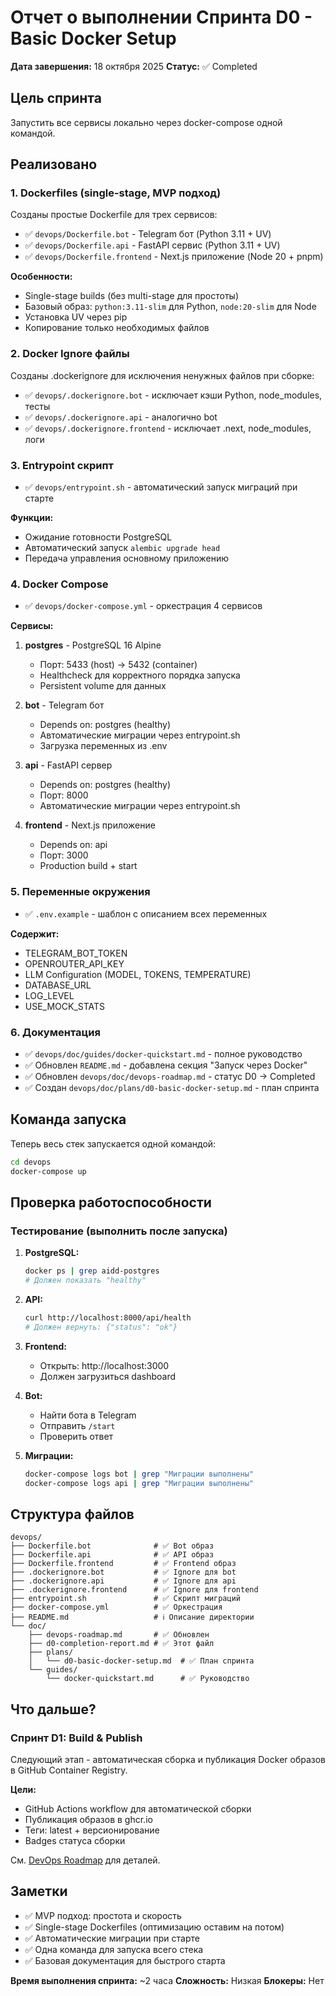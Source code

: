 # Отчет о выполнении Спринта D0 - Basic Docker Setup

**Дата завершения:** 18 октября 2025
**Статус:** ✅ Completed

## Цель спринта

Запустить все сервисы локально через docker-compose одной командой.

## Реализовано

### 1. Dockerfiles (single-stage, MVP подход)

Созданы простые Dockerfile для трех сервисов:

- ✅ `devops/Dockerfile.bot` - Telegram бот (Python 3.11 + UV)
- ✅ `devops/Dockerfile.api` - FastAPI сервис (Python 3.11 + UV)
- ✅ `devops/Dockerfile.frontend` - Next.js приложение (Node 20 + pnpm)

**Особенности:**
- Single-stage builds (без multi-stage для простоты)
- Базовый образ: `python:3.11-slim` для Python, `node:20-slim` для Node
- Установка UV через pip
- Копирование только необходимых файлов

### 2. Docker Ignore файлы

Созданы .dockerignore для исключения ненужных файлов при сборке:

- ✅ `devops/.dockerignore.bot` - исключает кэши Python, node_modules, тесты
- ✅ `devops/.dockerignore.api` - аналогично bot
- ✅ `devops/.dockerignore.frontend` - исключает .next, node_modules, логи

### 3. Entrypoint скрипт

- ✅ `devops/entrypoint.sh` - автоматический запуск миграций при старте

**Функции:**
- Ожидание готовности PostgreSQL
- Автоматический запуск `alembic upgrade head`
- Передача управления основному приложению

### 4. Docker Compose

- ✅ `devops/docker-compose.yml` - оркестрация 4 сервисов

**Сервисы:**
1. **postgres** - PostgreSQL 16 Alpine
   - Порт: 5433 (host) → 5432 (container)
   - Healthcheck для корректного порядка запуска
   - Persistent volume для данных

2. **bot** - Telegram бот
   - Depends on: postgres (healthy)
   - Автоматические миграции через entrypoint.sh
   - Загрузка переменных из .env

3. **api** - FastAPI сервер
   - Depends on: postgres (healthy)
   - Порт: 8000
   - Автоматические миграции через entrypoint.sh

4. **frontend** - Next.js приложение
   - Depends on: api
   - Порт: 3000
   - Production build + start

### 5. Переменные окружения

- ✅ `.env.example` - шаблон с описанием всех переменных

**Содержит:**
- TELEGRAM_BOT_TOKEN
- OPENROUTER_API_KEY
- LLM Configuration (MODEL, TOKENS, TEMPERATURE)
- DATABASE_URL
- LOG_LEVEL
- USE_MOCK_STATS

### 6. Документация

- ✅ `devops/doc/guides/docker-quickstart.md` - полное руководство
- ✅ Обновлен `README.md` - добавлена секция "Запуск через Docker"
- ✅ Обновлен `devops/doc/devops-roadmap.md` - статус D0 → Completed
- ✅ Создан `devops/doc/plans/d0-basic-docker-setup.md` - план спринта

## Команда запуска

Теперь весь стек запускается одной командой:

```bash
cd devops
docker-compose up
```

## Проверка работоспособности

### Тестирование (выполнить после запуска)

1. **PostgreSQL:**
   ```bash
   docker ps | grep aidd-postgres
   # Должен показать "healthy"
   ```

2. **API:**
   ```bash
   curl http://localhost:8000/api/health
   # Должен вернуть: {"status": "ok"}
   ```

3. **Frontend:**
   - Открыть: http://localhost:3000
   - Должен загрузиться dashboard

4. **Bot:**
   - Найти бота в Telegram
   - Отправить `/start`
   - Проверить ответ

5. **Миграции:**
   ```bash
   docker-compose logs bot | grep "Миграции выполнены"
   docker-compose logs api | grep "Миграции выполнены"
   ```

## Структура файлов

```
devops/
├── Dockerfile.bot              # ✅ Bot образ
├── Dockerfile.api              # ✅ API образ
├── Dockerfile.frontend         # ✅ Frontend образ
├── .dockerignore.bot           # ✅ Ignore для bot
├── .dockerignore.api           # ✅ Ignore для api
├── .dockerignore.frontend      # ✅ Ignore для frontend
├── entrypoint.sh               # ✅ Скрипт миграций
├── docker-compose.yml          # ✅ Оркестрация
├── README.md                   # ℹ️ Описание директории
└── doc/
    ├── devops-roadmap.md       # ✅ Обновлен
    ├── d0-completion-report.md # ✅ Этот файл
    ├── plans/
    │   └── d0-basic-docker-setup.md  # ✅ План спринта
    └── guides/
        └── docker-quickstart.md      # ✅ Руководство
```

## Что дальше?

### Спринт D1: Build & Publish

Следующий этап - автоматическая сборка и публикация Docker образов в GitHub Container Registry.

**Цели:**
- GitHub Actions workflow для автоматической сборки
- Публикация образов в ghcr.io
- Теги: latest + версионирование
- Badges статуса сборки

См. [DevOps Roadmap](devops-roadmap.md) для деталей.

## Заметки

- ✅ MVP подход: простота и скорость
- ✅ Single-stage Dockerfiles (оптимизацию оставим на потом)
- ✅ Автоматические миграции при старте
- ✅ Одна команда для запуска всего стека
- ✅ Базовая документация для быстрого старта

**Время выполнения спринта:** ~2 часа
**Сложность:** Низкая
**Блокеры:** Нет
